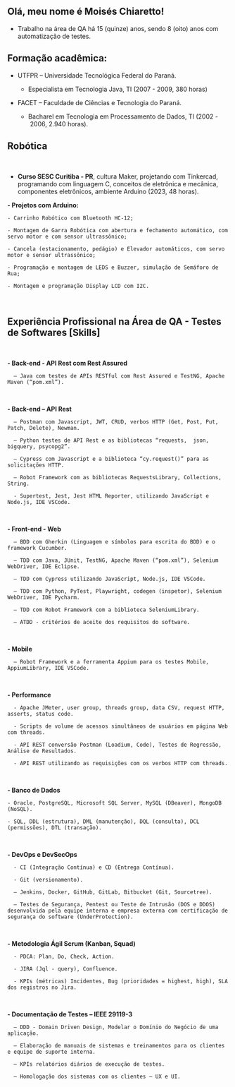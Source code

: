## Olá, meu nome é Moisés Chiaretto!

- Trabalho na área de QA há 15 (quinze) anos, sendo 8 (oito) anos com automatização de testes.


## Formação acadêmica:

- UTFPR – Universidade Tecnológica Federal do Paraná.

    - Especialista em Tecnologia Java, TI (2007 - 2009, 380 horas)


- FACET – Faculdade de Ciências e Tecnologia do Paraná.

    - Bacharel em Tecnologia em Processamento de Dados, TI (2002 - 2006, 2.940 horas).


## Robótica
<br>

- **Curso SESC Curitiba - PR**, cultura Maker, projetando com Tinkercad, programando com linguagem C, conceitos de eletrônica e mecânica, componentes eletrônicos, ambiente Arduino (2023, 48 horas).

**- Projetos com Arduino:**

    - Carrinho Robótico com Bluetooth HC-12;
    
    - Montagem de Garra Robótica com abertura e fechamento automático, com servo motor e com sensor ultrassônico;
 
    - Cancela (estacionamento, pedágio) e Elevador automáticos, com servo motor e sensor ultrassônico;
    
    - Programação e montagem de LEDS e Buzzer, simulação de Semáforo de Rua;

    - Montagem e programação Display LCD com I2C.
 
<br>
  

## Experiência Profissional na Área de QA - Testes de Softwares [Skills]
<br>

  **- Back-end - API Rest com Rest Assured**
  
      – Java com testes de APIs RESTful com Rest Assured e TestNG, Apache Maven (“pom.xml”).
<br>
  
  **- Back-end – API Rest**
    
      – Postman com Javascript, JWT, CRUD, verbos HTTP (Get, Post, Put, Patch, Delete), Newman.

      – Python testes de API Rest e as bibliotecas “requests,  json, bigquery, psycopg2”.

      – Cypress com Javascript e a biblioteca “cy.request()” para as solicitações HTTP.

      – Robot Framework com as bibliotecas RequestsLibrary, Collections, String.

      - Supertest, Jest, Jest HTML Reporter, utilizando JavaScript e Node.js, IDE VSCode.
<br>

   **- Front-end - Web**
  
      – BDD com Gherkin (Linguagem e símbolos para escrita do BDD) e o framework Cucumber.

      – TDD com Java, JUnit, TestNG, Apache Maven (“pom.xml”), Selenium WebDriver, IDE Eclipse.

      – TDD com Cypress utilizando JavaScript, Node.js, IDE VSCode.

      – TDD com Python, PyTest, Playwright, codegen (inspetor), Selenium WebDriver, IDE Pycharm.

      – TDD com Robot Framework com a biblioteca SeleniumLibrary.

      – ATDD - critérios de aceite dos requisitos do software.

<br>
  
  **- Mobile**
  
      – Robot Framework e a ferramenta Appium para os testes Mobile, AppiumLibrary, IDE VSCode.
      
<br>
  
  **- Performance**
  
      - Apache JMeter, user group, threads group, data CSV, request HTTP, asserts, status code.

      - Scripts de volume de acessos simultâneos de usuários em página Web com threads.

      - API REST conversão Postman (Loadium, Code), Testes de Regressão, Análise de Resultados.

      - API REST utilizando as requisições com os verbos HTTP com threads.

<br>


  **- Banco de Dados**

    - Oracle, PostgreSQL, Microsoft SQL Server, MySQL (DBeaver), MongoDB (NoSQL).

    - SQL, DDL (estrutura), DML (manutenção), DQL (consulta), DCL (permissões), DTL (transação).

<br>

  **- DevOps e DevSecOps**
  
      - CI (Integração Contínua) e CD (Entrega Contínua).

      - Git (versionamento).

      – Jenkins, Docker, GitHub, GitLab, Bitbucket (Git, Sourcetree).

      – Testes de Segurança, Pentest ou Teste de Intrusão (DOS e DDOS) desenvolvida pela equipe interna e empresa externa com certificação de segurança do software (UnderProtection).
<br>

  **- Metodologia Ágil Scrum (Kanban, Squad)**
  
      - PDCA: Plan, Do, Check, Action.
      
      - JIRA (Jql - query), Confluence.

      - KPIs (métricas) Incidentes, Bug (prioridades = highest, high), SLA dos registros no Jira.
<br>

 **- Documentação de Testes – IEEE 29119-3**
  
      – DDD - Domain Driven Design, Modelar o Domínio do Negócio de uma aplicação.

      – Elaboração de manuais de sistemas e treinamentos para os clientes e equipe de suporte interna.
      
      – KPIs relatórios diários de execução de testes.

      – Homologação dos sistemas com os clientes – UX e UI.

      
<br>
